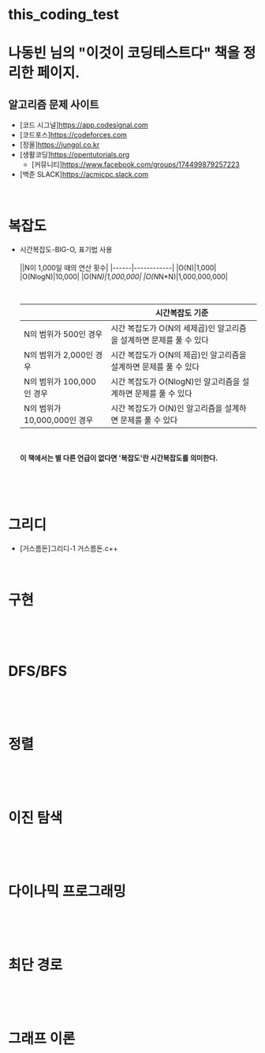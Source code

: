 # this_coding_test 
# **<b>나동빈 님의 "이것이 코딩테스트다" 책을 정리한 페이지.</b>**

## 알고리즘 문제 사이트
  - [코드 시그널]https://app.codesignal.com
  - [코드포스]https://codeforces.com
  - [정올]https://jungol.co.kr
  - [생활코딩]https://opentutorials.org
    * [커뮤니티]https://www.facebook.com/groups/174499879257223
  - [백준 SLACK]https://acmicpc.slack.com
 <br><br><br>
# 복잡도
  - 시간복잡도-BIG-O, 표기법 사용
   <br><br>
    ||N이 1,000일 때의 연산 횟수|
    |------|------------|
    |O(N)|1,000|
    |O(NlogN)|10,000|
    |O(N*N)|1,000,000|
    |O(N*N*N)|1,000,000,000|
    
    <br>
    
    ||시간복잡도 기준|
    |--------------|---------------------------------------------------|
    |N의 범위가 500인 경우|시간 복잡도가 O(N의 세제곱)인 알고리즘을 설계하면 문제를 풀 수 있다|
    |N의 범위가 2,000인 경우|시간 복잡도가 O(N의 제곱)인 알고리즘을 설계하면 문제를 풀 수 있다|
    |N의 범위가 100,000인 경우|시간 복잡도가 O(NlogN)인 알고리즘을 설계하면 문제를 풀 수 있다|
    |N의 범위가 10,000,000인 경우|시간 복잡도가 O(N)인 알고리즘을 설계하면 문제를 풀 수 있다|
    
    
    <br><br><b>이 책에서는 별 다른 언급이 없다면 '복잡도'란 시간복잡도를 의미한다.</b>
    
     
 <br><br><br>
# 그리디
  - [거스름돈]그리디-1 거스름돈.c++
 <br><br><br>
# 구현

 <br><br><br>
# DFS/BFS

 <br><br><br>
# 정렬

 <br><br><br>
# 이진 탐색

 <br><br><br>
# 다이나믹 프로그래밍

 <br><br><br>
# 최단 경로

 <br><br><br>
# 그래프 이론

 <br><br><br>
